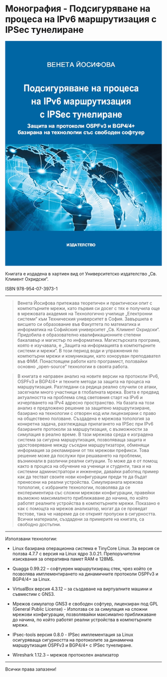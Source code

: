 # Монография - Подсигуряване на процеса на IPv6 маршрутизация с IPSec тунелиране

![alt tag](https://github.com/venetay/Securing-IPv6-routing-process-with-IPSec-tunnels/blob/master/korica.jpg)

Книгата е издадена в хартиен вид от Университетско издателство „Св. Климент Охридски“. 

ISBN 978-954-07-3973-1

-----------------------------------------------------------------------------------------------------------

> Венета Йосифова притежава теоретичен и практически опит с компютърните мрежи, като първия си досег с тях е получила още в мрежовата академия на Технологично училище „Електронни системи“ към Техническия университет в София. Завършила е висшето си образование във Факултета по математика и информатика на Софийския университет „Св. Климент Охридски“. Придобила  е образователно квалификационните степени бакалавър и магистър по информатика. Магистърската програма, която е изучавала, е „Защита на информацията в компютърните системи и мрежи“. В този период води и упражнения по компютърни мрежи и комуникации, като хоноруван преподавател във ФМИ. Понастоящем работи като програмист, ползвайки основно „open-source“ технологии в своята работа. 

> В книгата е направен анализ на новите версии на протоколи IPv6, OSPFv3 и BGP4/4+ и техните методи за защита на процеса на маршрутизация. Разгледани са редица реално случили се атаки, засегнали много участници в глобалната мрежа. Взета е предвид актуалността на проблема след световния старт на IPv6 и изчерпването на IPv4 адресно пространство. На базата на този анализ е предложено решение за защитено маршрутизиране, базирано на технологии с отворен код или лицензирани с право на обществено ползване. Създадена е мрежова топология за конкретна задача, разглеждаща прилагането на IPSec при IPv6 базираните протоколи за маршрутизация, с възможности за симулация в реално време. В тази мрежова среда е изградена система за сигурна маршрутизация, позволяваща защита и удостоверяване между съседни маршрутизатори, обменящи информация за рекламирани от тях мрежови префикси. Това решение може да послужи при решаването на проблеми, възникнали в различни реални ситуации. То може да е от помощ  както в процеса на обучение на ученици и студенти, така и на системни администратори и инженери,  давайки работещ пример как да тестват своите нови конфигурации преди те да бъдат пренесени на реални устройства. Симулираната мрежова топология, с избраните технологии, позволява да се експериментира със сложни мрежови конфигурации, правейки възможно максималното приближаване до начина, по който работят реалните устройства в компютърните мрежи. Показано е как с помощта на мрежов анализатор, могат да се проведат тестове, така че навреме да се открият пропуски в сигурността. Всички материали, създадени за примерите на книгата, са свободно достъпни. 

-----------------------------------------------------------------------------

Използвани технологии: 

- Linux базирана операционна система е TinyCore Linux. За версия се
ползва 4.7.7 с версия на Linux ядро 3.0.21. Препоръчителни
изисквания за оперативна памет RAM е 128МБ.

- Quagga 0.99.22 – софтуерен маршрутизиращ стек, чрез който се
позволява имплементирането на динамичните протоколи OSPFv3 и
BGP4/4+ за Linux.

- VirtualBox версия 4.3.12 – за създаване на виртуалните машини и съвместим
с GNS3.

- Мрежов симулатор GNS3 е свободен софтуер, лицензиран под GPL
(General Public License) - Използва се за симулация на сложни
мрежови конфигурации, позволявайки максимално приближаване до
начина, по който работят реални устройства в компютърните мрежи.

- IPsec-tools версия 0.8.0 - IPSec имплементация за Linux осигуряваща
сигурността на протоколите за динамична маршрутизация OSPFv3 и
BGP4/4+ с IPSec тунелиране.

- Wireshark 1.12.3 – мрежов протоколен анализатор

-----------------------------------------------------------------------------

Всички права запазени!

